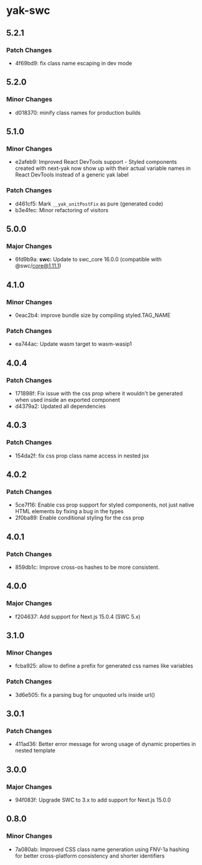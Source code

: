 # yak-swc

## 5.2.1

### Patch Changes

- 4f69bd9: fix class name escaping in dev mode

## 5.2.0

### Minor Changes

- d018370: minify class names for production builds

## 5.1.0

### Minor Changes

- e2afeb9: Improved React DevTools support - Styled components created with next-yak now show up with their actual variable names in React DevTools instead of a generic yak label

### Patch Changes

- d461cf5: Mark `__yak_unitPostFix` as pure (generated code)
- b3e4fec: Minor refactoring of visitors

## 5.0.0

### Major Changes

- 6fd9b9a: **swc:** Update to swc_core 16.0.0 (compatible with @swc/core@1.11.1)

## 4.1.0

### Minor Changes

- 0eac2b4: improve bundle size by compiling styled.TAG_NAME

### Patch Changes

- ea744ac: Update wasm target to wasm-wasip1

## 4.0.4

### Patch Changes

- 171898f: Fix issue with the css prop where it wouldn't be generated when used inside an exported component
- d4379a2: Updated all dependencies

## 4.0.3

### Patch Changes

- 154da2f: fix css prop class name access in nested jsx

## 4.0.2

### Patch Changes

- 5ce7f16: Enable css prop support for styled components, not just native HTML elements by fixing a bug in the types
- 2f0ba89: Enable conditional styling for the css prop

## 4.0.1

### Patch Changes

- 859db1c: Improve cross-os hashes to be more consistent.

## 4.0.0

### Major Changes

- f204637: Add support for Next.js 15.0.4 (SWC 5.x)

## 3.1.0

### Minor Changes

- fcba925: allow to define a prefix for generated css names like variables

### Patch Changes

- 3d6e505: fix a parsing bug for unquoted urls inside url()

## 3.0.1

### Patch Changes

- 411ad36: Better error message for wrong usage of dynamic properties in nested template

## 3.0.0

### Major Changes

- 94f083f: Upgrade SWC to 3.x to add support for Next.js 15.0.0

## 0.8.0

### Minor Changes

- 7a080ab: Improved CSS class name generation using FNV-1a hashing for better cross-platform consistency and shorter identifiers
